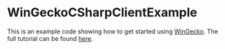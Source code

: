 # WinGeckoCSharpClientExample

This is an example code showing how to get started using [WinGecko](https://bullywiihacks.forumotion.com/t6580-). The full tutorial can be found [here](https://bullywiihacks.forumotion.com/t6582-).

